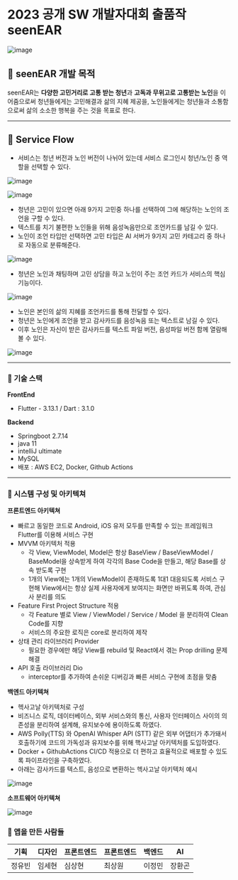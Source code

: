 
# 2023 공개 SW 개발자대회 출품작 seenEAR

![image](https://github.com/OpenSourceSw-seenEar/seenEar-back/assets/85864699/a816a430-748b-4ccb-933d-1d6601fce4c9)

## 🔮 seenEAR 개발 목적

seenEAR는 **다양한 고민거리로 고통 받는 청년**과 **고독과 무위고로 고통받는 노인**을 이어줌으로써 청년들에게는 고민해결과 삶의 지혜 제공을, 노인들에게는 청년들과 소통함으로써 삶의 소소한 행복을 주는 것을 목표로 한다.

---

## 🔮 Service Flow

- 서비스는 청년 버전과 노인 버전이 나뉘어 있는데 서비스 로그인시 청년/노인 중 역할을 선택할 수 있다.

![image](https://github.com/OpenSourceSw-seenEar/seenEar-back/assets/85864699/2b50f7ec-ea22-4424-a5bf-ddc2fa9347bd)

![image](https://github.com/OpenSourceSw-seenEar/seenEar-back/assets/85864699/c7c01b0c-5ffa-47ef-ab38-5dd259690658)

- 청년은 고민이 있으면  아래 9가지 고민중 하나를 선택하여 그에 해당하는 노인의 조언을 구할 수 있다.
- 텍스트를 치기 불편한 노인들을 위해 음성녹음만으로 조언카드를 남길 수 있다.
- 노인이  조언 타입만 선택하면 고민 타입은 AI 서버가 9가지 고민 카테고리 중 하나로 자동으로 분류해준다.

![image](https://github.com/OpenSourceSw-seenEar/seenEar-back/assets/85864699/93b72ca9-dabe-4207-b7c4-0439c45e6a1d)


- 청년은 노인과 채팅하며 고민 상담을 하고 노인이 주는 조언 카드가 서비스의 핵심 기능이다.

![image](https://github.com/OpenSourceSw-seenEar/seenEar-back/assets/85864699/f6dc1dea-1f2f-4a59-a1dc-4edf9ba4b775)

- 노인은 본인의 삶의 지혜를 조언카드를 통해 전달할 수 있다.
- 청년은 노인에게 조언을 받고 감사카드를 음성녹음 또는 텍스트로 남길 수 있다.
- 이후 노인은 자신이 받은 감사카드를 텍스트 파일 버전, 음성파일 버전 함께 열람해볼 수 있다.

![image](https://github.com/OpenSourceSw-seenEar/seenEar-back/assets/85864699/9f470a61-d297-4b46-8de9-7ca9414b40ce)

---

### 🔮 기술 스택

**FrontEnd**

- Flutter - 3.13.1 / Dart : 3.1.0

**Backend**

- Springboot 2.7.14
- java 11
- intelliJ ultimate
- MySQL
- 배포 : AWS EC2, Docker, Github Actions

---

### 🔮 시스템 구성 및 아키텍쳐

**프론트엔드 아키텍쳐**

- 빠르고 동일한 코드로 Android, iOS 유저 모두를 만족할 수 있는 프레임워크 Flutter를 이용해 서비스 구현
- MVVM 아키텍처 적용
    - 각 View, ViewModel, Model은 항상 BaseView / BaseViewModel / BaseModel을 상속받게 하여 각각의 Base Code을 만들고, 해당 Base를 상속 받도록 구현
    - 1개의 View에는 1개의 ViewModel이 존재하도록 1대1 대응되도록 서비스 구현해 View에서는 항상 실제 사용자에게 보여지는 화면만 바뀌도록 하여, 관심사 분리를 의도
- Feature First Project Structure 적용
    - 각 Feature 별로 View / ViewModel / Service / Model 을 분리하여 Clean Code를 지향
    - 서비스의 주요한 로직은 core로 분리하여 제작
- 상태 관리 라이브러리 Provider
    - 필요한 경우에만 해당 View를 rebuild 및 React에서 겪는 Prop drilling 문제 해결
- API 호출 라이브러리 Dio
    - interceptor를 추가하여 손쉬운 디버깅과 빠른 서비스 구현에 초점을 맞춤

**백엔드 아키텍쳐**

- 헥사고날 아키텍처로 구성
- 비즈니스 로직, 데이터베이스, 외부 서비스와의 통신, 사용자 인터페이스 사이의 의존성을 분리하여 설계해, 유지보수에 용이하도록 하였다.
- AWS Polly(TTS) 와 OpenAI Whisper API (STT) 같은  외부 어댑터가 추가돼서 호출하기에 코드의 가독성과 유지보수를 위해 핵사고날 아키텍처를 도입하였다.
- Docker + GithubActions CI/CD 적용으로 더 편하고 효율적으로 배포할 수 있도록 파이프라인을 구축하였다.
- 아래는 감사카드를 텍스트, 음성으로 변환하는 헥사고날 아키텍처 예시

![image](https://github.com/OpenSourceSw-seenEar/seenEar-back/assets/85864699/244a2a2d-cf9f-4a9b-befe-1ab4d435d1bd)

**소프트웨어 아키텍쳐**


![image](https://github.com/OpenSourceSw-seenEar/seenEar-back/assets/85864699/5b76afac-6a3a-4943-af16-44cb34069edb)


### 🔮 앱을 만든 사람들

| 기획 | 디자인 | 프론트엔드 | 프론트엔드 | 백엔드 | AI |
| --- | --- | --- | --- | --- | --- |
| 정유빈 | 임세현 | 심상현 | 최상원 | 이정민 | 장환곤 |


